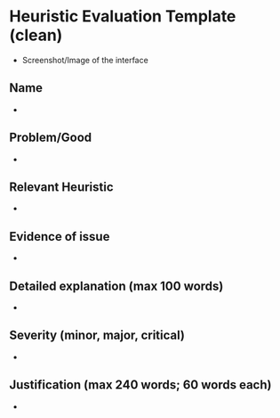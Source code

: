 # Heuristic Evaluation Template (clean)

- Screenshot/Image of the interface

## Name
- 

## Problem/Good
- 

## Relevant Heuristic
- 

## Evidence of issue
- 

## Detailed explanation (max 100 words)
- 

## Severity (minor, major, critical)
- 

## Justification (max 240 words; 60 words each)
- 